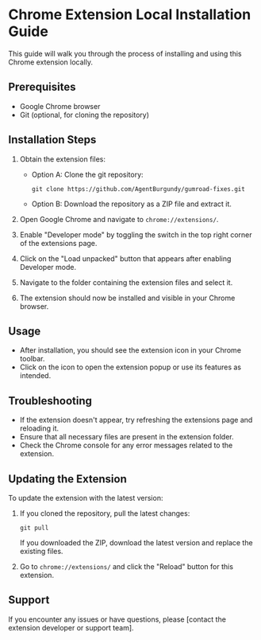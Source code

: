 # Chrome Extension Local Installation Guide

This guide will walk you through the process of installing and using this Chrome extension locally.

## Prerequisites

- Google Chrome browser
- Git (optional, for cloning the repository)

## Installation Steps

1. Obtain the extension files:

   - Option A: Clone the git repository:
     ```
     git clone https://github.com/AgentBurgundy/gumroad-fixes.git
     ```
   - Option B: Download the repository as a ZIP file and extract it.

2. Open Google Chrome and navigate to `chrome://extensions/`.

3. Enable "Developer mode" by toggling the switch in the top right corner of the extensions page.

4. Click on the "Load unpacked" button that appears after enabling Developer mode.

5. Navigate to the folder containing the extension files and select it.

6. The extension should now be installed and visible in your Chrome browser.

## Usage

- After installation, you should see the extension icon in your Chrome toolbar.
- Click on the icon to open the extension popup or use its features as intended.

## Troubleshooting

- If the extension doesn't appear, try refreshing the extensions page and reloading it.
- Ensure that all necessary files are present in the extension folder.
- Check the Chrome console for any error messages related to the extension.

## Updating the Extension

To update the extension with the latest version:

1. If you cloned the repository, pull the latest changes:

   ```
   git pull
   ```

   If you downloaded the ZIP, download the latest version and replace the existing files.

2. Go to `chrome://extensions/` and click the "Reload" button for this extension.

## Support

If you encounter any issues or have questions, please [contact the extension developer or support team].
